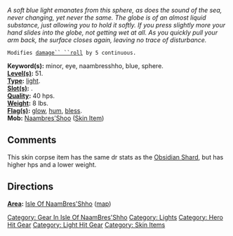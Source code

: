 *A soft blue light emanates from this sphere, as does the sound of the
sea, never changing, yet never the same. The globe is of an almost
liquid substance, just allowing you to hold it softly. If you press
slightly more your hand slides into the globe, not getting wet at all.
As you quickly pull your arm back, the surface closes again, leaving no
trace of disturbance.*

`Modifies `[`damage`` ``roll`](Damage_Roll "wikilink")` by 5 continuous.`

**Keyword(s):** minor, eye, naambresshho, blue, sphere.  
**[Level(s)](Object_Level "wikilink"):** 51.  
**[Type](:Category:_Object_Types "wikilink"):**
[light](:Category:_Lights "wikilink").  
**[Slot(s)](Object_Slots "wikilink"):** <used as light>.  
**[Quality](Object_Quality "wikilink"):** 40 hps.  
**[Weight](Object_Weight "wikilink"):** 8 lbs.  
**[Flag(s)](:Category:_Object_Flags "wikilink"):**
[glow](Glow_Flag "wikilink"), [hum](Hum_Flag "wikilink"),
[bless](Bless_Flag "wikilink").  
**Mob:** [Naambres'Shoo](Naambres'Shoo "wikilink") ([Skin
Item](:Category:Skin_Items "wikilink"))  

## Comments

This skin corpse item has the same dr stats as the [Obsidian
Shard](Obsidian_Shard "wikilink"), but has higher hps and a lower
weight.

## Directions

**[Area](:Category:_Areas "wikilink"):** [ Isle Of
NaamBres'Shho](:Category:_Isle_Of_NaamBres'Shho "wikilink")
([map](Isle_Of_NaamBres'Shho_Map "wikilink"))  

[Category: Gear In Isle Of
NaamBres'Shho](Category:_Gear_In_Isle_Of_NaamBres'Shho "wikilink")
[Category: Lights](Category:_Lights "wikilink") [Category: Hero Hit
Gear](Category:_Hero_Hit_Gear "wikilink") [Category: Light Hit
Gear](Category:_Light_Hit_Gear "wikilink") [Category: Skin
Items](Category:_Skin_Items "wikilink")
